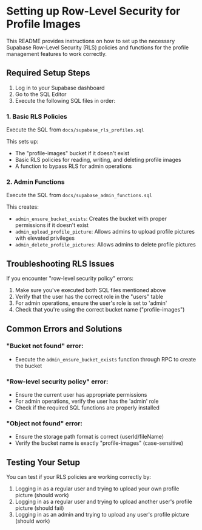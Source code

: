 # Setting up Row-Level Security for Profile Images

This README provides instructions on how to set up the necessary Supabase Row-Level Security (RLS) policies and functions for the profile management features to work correctly.

## Required Setup Steps

1. Log in to your Supabase dashboard
2. Go to the SQL Editor
3. Execute the following SQL files in order:

### 1. Basic RLS Policies

Execute the SQL from `docs/supabase_rls_profiles.sql`

This sets up:
- The "profile-images" bucket if it doesn't exist
- Basic RLS policies for reading, writing, and deleting profile images
- A function to bypass RLS for admin operations

### 2. Admin Functions

Execute the SQL from `docs/supabase_admin_functions.sql`

This creates:
- `admin_ensure_bucket_exists`: Creates the bucket with proper permissions if it doesn't exist
- `admin_upload_profile_picture`: Allows admins to upload profile pictures with elevated privileges
- `admin_delete_profile_pictures`: Allows admins to delete profile pictures

## Troubleshooting RLS Issues

If you encounter "row-level security policy" errors:

1. Make sure you've executed both SQL files mentioned above
2. Verify that the user has the correct role in the "users" table
3. For admin operations, ensure the user's role is set to 'admin'
4. Check that you're using the correct bucket name ("profile-images")

## Common Errors and Solutions

### "Bucket not found" error:
- Execute the `admin_ensure_bucket_exists` function through RPC to create the bucket

### "Row-level security policy" error:
- Ensure the current user has appropriate permissions
- For admin operations, verify the user has the 'admin' role
- Check if the required SQL functions are properly installed

### "Object not found" error:
- Ensure the storage path format is correct (userId/fileName)
- Verify the bucket name is exactly "profile-images" (case-sensitive)

## Testing Your Setup

You can test if your RLS policies are working correctly by:

1. Logging in as a regular user and trying to upload your own profile picture (should work)
2. Logging in as a regular user and trying to upload another user's profile picture (should fail)
3. Logging in as an admin and trying to upload any user's profile picture (should work)
